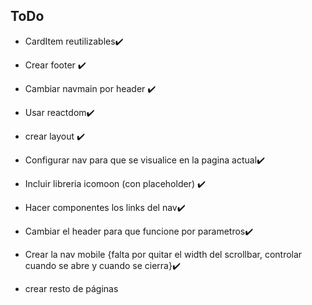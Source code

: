## ToDo

- CardItem reutilizables✔️
- Crear footer ✔️
- Cambiar navmain por header ✔️
- Usar reactdom✔️
- crear layout ✔️
- Configurar nav para que se visualice en la pagina actual✔️
- Incluir libreria icomoon (con placeholder) ✔️
- Hacer componentes los links del nav✔️
- Cambiar el header para que funcione por parametros✔️
- Crear la nav mobile {falta por quitar el width del scrollbar, controlar cuando se abre y cuando se cierra}✔️
    
- crear resto de páginas
